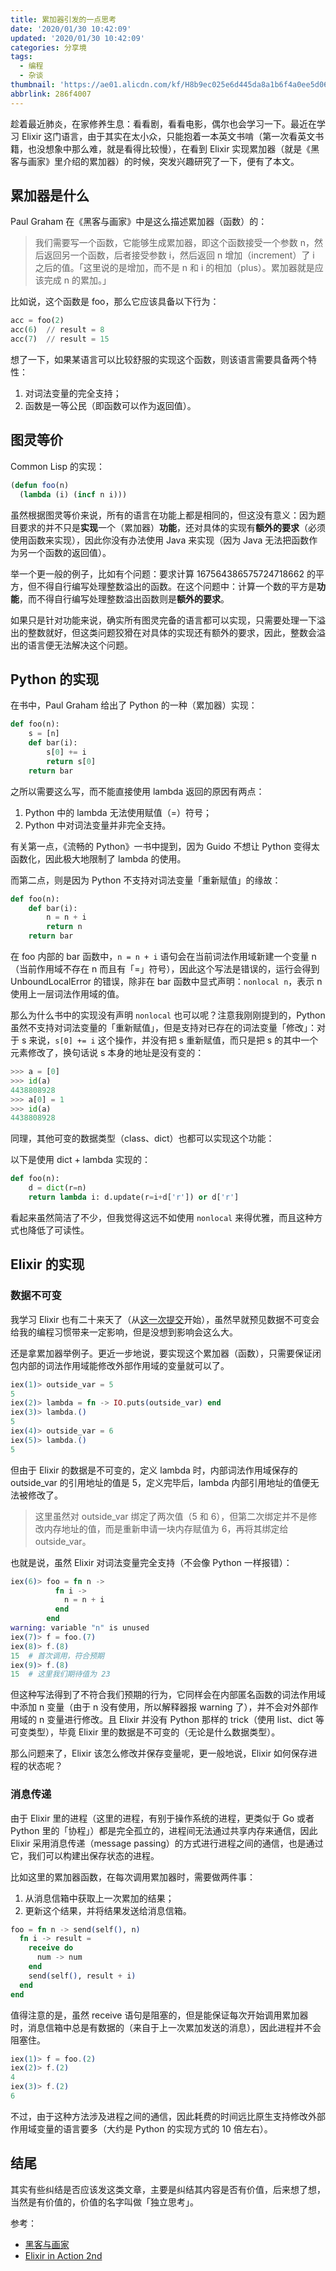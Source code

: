 ```yaml
---
title: 累加器引发的一点思考
date: '2020/01/30 10:42:09'
updated: '2020/01/30 10:42:09'
categories: 分享境
tags:
  - 编程
  - 杂谈
thumbnail: 'https://ae01.alicdn.com/kf/H8b9ec025e6d445da8a1b6f4a0ee5d06ew.png'
abbrlink: 286f4007
---
```


趁着最近肺炎，在家修养生息：看看剧，看看电影，偶尔也会学习一下。最近在学习 Elixir 这门语言，由于其实在太小众，只能抱着一本英文书啃（第一次看英文书籍，也没想象中那么难，就是看得比较慢），在看到 Elixir 实现累加器（就是《黑客与画家》里介绍的累加器）的时候，突发兴趣研究了一下，便有了本文。

<!--more-->

## 累加器是什么

Paul Graham 在《黑客与画家》中是这么描述累加器（函数）的：

> 我们需要写一个函数，它能够生成累加器，即这个函数接受一个参数 n，然后返回另一个函数，后者接受参数 i，然后返回 n 增加（increment）了 i 之后的值。「这里说的是增加，而不是 n 和 i 的相加（plus）。累加器就是应该完成 n 的累加。」

比如说，这个函数是 foo，那么它应该具备以下行为：

```python
acc = foo(2)
acc(6)  // result = 8
acc(7)  // result = 15
```

想了一下，如果某语言可以比较舒服的实现这个函数，则该语言需要具备两个特性：

1. 对词法变量的完全支持；
2. 函数是一等公民（即函数可以作为返回值）。

## 图灵等价

Common Lisp 的实现：

```commonlisp
(defun foo(n)
  (lambda (i) (incf n i)))
```

虽然根据图灵等价来说，所有的语言在功能上都是相同的，但这没有意义：因为题目要求的并不只是**实现**一个（累加器）**功能**，还对具体的实现有**额外的要求**（必须使用函数来实现），因此你没有办法使用 Java 来实现（因为 Java 无法把函数作为另一个函数的返回值）。

举一个更一般的例子，比如有个问题：要求计算 167564386575724718662 的平方，但不得自行编写处理整数溢出的函数。在这个问题中：计算一个数的平方是**功能**，而不得自行编写处理整数溢出函数则是**额外的要求**。

如果只是针对功能来说，确实所有图灵完备的语言都可以实现，只需要处理一下溢出的整数就好，但这类问题狡猾在对具体的实现还有额外的要求，因此，整数会溢出的语言便无法解决这个问题。

## Python 的实现

在书中，Paul Graham 给出了 Python 的一种（累加器）实现：

```python
def foo(n):
    s = [n]
    def bar(i):
        s[0] += i
        return s[0]
    return bar
```

之所以需要这么写，而不能直接使用 lambda 返回的原因有两点：

1. Python 中的 lambda 无法使用赋值（=）符号；
2. Python 中对词法变量并非完全支持。

有关第一点，《流畅的 Python》一书中提到，因为 Guido 不想让 Python 变得太函数化，因此极大地限制了 lambda 的使用。

而第二点，则是因为 Python 不支持对词法变量「重新赋值」的缘故：

```python
def foo(n):
    def bar(i):
        n = n + i
        return n
    return bar
```

在 foo 内部的 bar 函数中，`n = n + i` 语句会在当前词法作用域新建一个变量 n（当前作用域不存在 n 而且有「=」符号），因此这个写法是错误的，运行会得到 UnboundLocalError 的错误，除非在 bar 函数中显式声明：`nonlocal n`，表示 n 使用上一层词法作用域的值。

那么为什么书中的实现没有声明 `nonlocal` 也可以呢？注意我刚刚提到的，Python 虽然不支持对词法变量的「重新赋值」，但是支持对已存在的词法变量「修改」：对于 s 来说，`s[0] += i` 这个操作，并没有把 s 重新赋值，而只是把 s 的其中一个元素修改了，换句话说 s 本身的地址是没有变的：

```python
>>> a = [0]
>>> id(a)
4438808928
>>> a[0] = 1
>>> id(a)
4438808928
```

同理，其他可变的数据类型（class、dict）也都可以实现这个功能：

以下是使用 dict + lambda 实现的：

```python
def foo(n):
    d = dict(r=n)
    return lambda i: d.update(r=i+d['r']) or d['r']
```

看起来虽然简洁了不少，但我觉得这远不如使用 `nonlocal` 来得优雅，而且这种方式也降低了可读性。

## Elixir 的实现

### 数据不可变

我学习 Elixir 也有二十来天了（从[这一次提交](https://github.com/WincerChan/Douban-Export/commit/7ef2cde7a87cd125ec00515dc979b42da71ce572)开始），虽然早就预见数据不可变会给我的编程习惯带来一定影响，但是没想到影响会这么大。

还是拿累加器举例子。更近一步地说，要实现这个累加器（函数），只需要保证闭包内部的词法作用域能修改外部作用域的变量就可以了。

```elixir
iex(1)> outside_var = 5
5
iex(2)> lambda = fn -> IO.puts(outside_var) end
iex(3)> lambda.()
5
iex(4)> outside_var = 6
iex(5)> lambda.()
5
```

但由于 Elixir 的数据是不可变的，定义 lambda 时，内部词法作用域保存的 outside_var 的引用地址的值是 5，定义完毕后，lambda 内部引用地址的值便无法被修改了。

> 这里虽然对 outside_var 绑定了两次值（5 和 6），但第二次绑定并不是修改内存地址的值，而是重新申请一块内存赋值为 6，再将其绑定给 outside_var。

也就是说，虽然 Elixir 对词法变量完全支持（不会像 Python 一样报错）：

```elixir
iex(6)> foo = fn n ->
          fn i ->
            n = n + i
          end
        end
warning: variable "n" is unused
iex(7)> f = foo.(7)
iex(8)> f.(8)
15  # 首次调用，符合预期
iex(9)> f.(8)
15  # 这里我们期待值为 23
```

但这种写法得到了不符合我们预期的行为，它同样会在内部匿名函数的词法作用域中添加 n 变量（由于 n 没有使用，所以解释器报 warning 了），并不会对外部作用域的 n 变量进行修改。且 Elixir 并没有 Python 那样的 trick（使用 list、dict 等可变类型），毕竟 Elixir 里的数据是不可变的（无论是什么数据类型）。

那么问题来了，Elixir 该怎么修改并保存变量呢，更一般地说，Elixir 如何保存进程的状态呢？

### 消息传递

由于 Elixir 里的进程（这里的进程，有别于操作系统的进程，更类似于 Go 或者 Python 里的「协程」）都是完全孤立的，进程间无法通过共享内存来通信，因此 Elixir 采用消息传递（message passing）的方式进行进程之间的通信，也是通过它，我们可以构建出保存状态的进程。

比如这里的累加器函数，在每次调用累加器时，需要做两件事：

1. 从消息信箱中获取上一次累加的结果；
2. 更新这个结果，并将结果发送给消息信箱。

```elixir
foo = fn n -> send(self(), n)
  fn i -> result = 
    receive do
      num -> num
    end
    send(self(), result + i)
  end
end
```

值得注意的是，虽然 receive 语句是阻塞的，但是能保证每次开始调用累加器时，消息信箱中总是有数据的（来自于上一次累加发送的消息），因此进程并不会阻塞住。

```elixir
iex(1)> f = foo.(2)
iex(2)> f.(2)
4
iex(3)> f.(2)
6
```

不过，由于这种方法涉及进程之间的通信，因此耗费的时间远比原生支持修改外部作用域变量的语言要多（大约是 Python 的实现方式的 10 倍左右）。

## 结尾

其实有些纠结是否应该发这类文章，主要是纠结其内容是否有价值，后来想了想，当然是有价值的，价值的名字叫做「独立思考」。

参考：

- [黑客与画家](https://book.douban.com/subject/6021440/)
- [Elixir in Action 2nd](https://book.douban.com/subject/30425309/)
